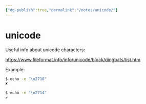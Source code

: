 ```yaml
---
{"dg-publish":true,"permalink":"/notes/unicode/"}
---
```


# unicode

Useful info about unicode characters:

<https://www.fileformat.info/info/unicode/block/dingbats/list.htm>

Example:
```bash
$ echo -e "\u2718"
✘

$ echo -e "\u2714"
✔
```